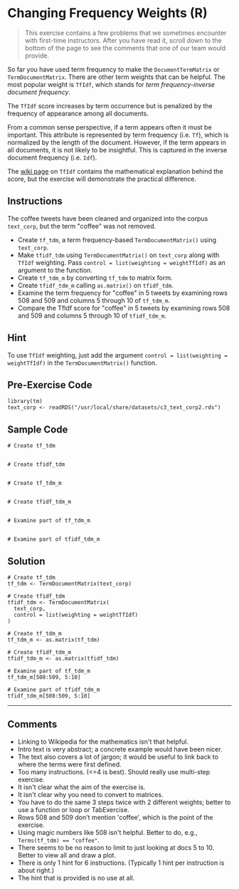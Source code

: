 # Changing Frequency Weights (R)

> This exercise contains a few problems that we sometimes encounter
> with first-time instructors.  After you have read it, scroll down to
> the bottom of the page to see the comments that one of our team
> would provide.

So far you have used term frequency to make the `DocumentTermMatrix`
or `TermDocumentMatrix`.  There are other term weights that can be
helpful.  The most popular weight is `TfIdf`, which stands for *term
frequency-inverse document frequency*.

The `TfIdf` score increases by term occurrence but is penalized by the
frequency of appearance among all documents.

From a common sense perspective, if a term appears often it must be
important. This attribute is represented by term frequency
(i.e. `Tf`), which is normalized by the length of the document.
However, if the term appears in all documents, it is not likely to be
insightful.  This is captured in the inverse document frequency
(i.e. `Idf`).

The [wiki page](https://en.wikipedia.org/wiki/Tf%E2%80%93idf) on
`TfIdf` contains the mathematical explanation behind the score, but
the exercise will demonstrate the practical difference.

## Instructions

The coffee tweets have been cleaned and organized into the corpus `text_corp`, but the term "coffee" was not removed.  

- Create `tf_tdm`, a term frequency-based `TermDocumentMatrix()` using `text_corp`.
- Make `tfidf_tdm` using `TermDocumentMatrix()` on `text_corp` along with `TfIdf` weighting.
  Pass `control = list(weighting = weightTfIdf)` as an argument to the function.
- Create `tf_tdm_m` by converting `tf_tdm` to matrix form.
- Create `tfidf_tdm_m` calling `as.matrix()` on `tfidf_tdm`.
- Examine the term frequency for "coffee" in 5 tweets by examining rows 508 and 509 and columns 5 through 10 of `tf_tdm_m`.
- Compare the TfIdf score for "coffee" in 5 tweets by examining rows 508 and 509 and columns 5 through 10 of `tfidf_tdm_m`.

## Hint

To use `TfIdf` weighting, just add the argument `control = list(weighting = weightTfIdf)` in the `TermDocumentMatrix()` function.

## Pre-Exercise Code

```
library(tm)
text_corp <- readRDS("/usr/local/share/datasets/c3_text_corp2.rds")
```

## Sample Code

```
# Create tf_tdm


# Create tfidf_tdm


# Create tf_tdm_m


# Create tfidf_tdm_m 


# Examine part of tf_tdm_m


# Examine part of tfidf_tdm_m

```

## Solution

```
# Create tf_tdm
tf_tdm <- TermDocumentMatrix(text_corp)

# Create tfidf_tdm
tfidf_tdm <- TermDocumentMatrix(
  text_corp, 
  control = list(weighting = weightTfIdf)
)

# Create tf_tdm_m
tf_tdm_m <- as.matrix(tf_tdm)

# Create tfidf_tdm_m 
tfidf_tdm_m <- as.matrix(tfidf_tdm)

# Examine part of tf_tdm_m
tf_tdm_m[508:509, 5:10]

# Examine part of tfidf_tdm_m
tfidf_tdm_m[508:509, 5:10]
```

---

## Comments

- Linking to Wikipedia for the mathematics isn't that helpful.
- Intro text is very abstract; a concrete example would have been nicer.
- The text also covers a lot of jargon; it would be useful to link back to where the terms were first defined.
- Too many instructions. (<=4 is best). Should really use multi-step exercise.
- It isn't clear what the aim of the exercise is.
- It isn't clear why you need to convert to matrices.
- You have to do the same 3 steps twice with 2 different weights; better to use a function or loop or TabExercise.
- Rows 508 and 509 don't mention 'coffee', which is the point of the exercise.
- Using magic numbers like 508 isn't helpful. Better to do, e.g., `Terms(tf_tdm) == "coffee"`.
- There seems to be no reason to limit to just looking at docs 5 to 10. Better to view all and draw a plot.
- There is only 1 hint for 6 instructions. (Typically 1 hint per instruction is about right.)
- The hint that is provided is no use at all.
